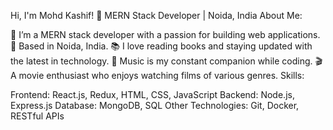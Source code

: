 Hi, I'm Mohd Kashif! 👋
MERN Stack Developer | Noida, India
About Me:

🌱 I’m a MERN stack developer with a passion for building web applications.
📍 Based in Noida, India.
📚 I love reading books and staying updated with the latest in technology.
🎵 Music is my constant companion while coding.
🎬 A movie enthusiast who enjoys watching films of various genres.
Skills:

Frontend: React.js, Redux, HTML, CSS, JavaScript
Backend: Node.js, Express.js
Database: MongoDB, SQL
Other Technologies: Git, Docker, RESTful APIs
